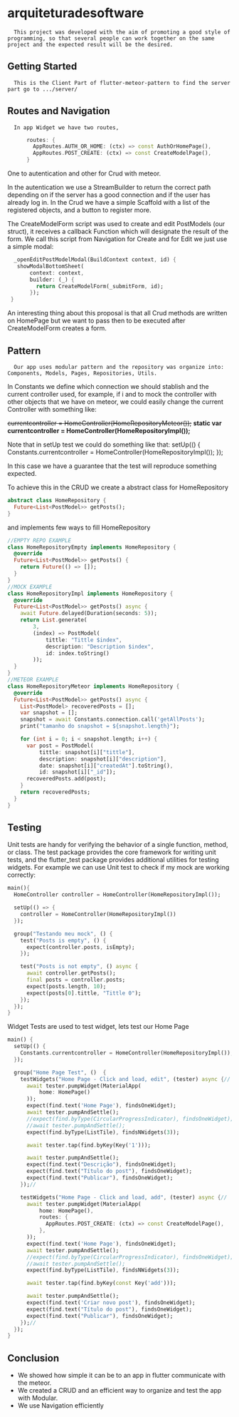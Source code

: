 # arquiteturadesoftware

      This project was developed with the aim of promoting a good style of programming, so that several people can work together on the same project and the expected result will be the desired.

## Getting Started

      This is the Client Part of flutter-meteor-pattern to find the server part go to .../server/

## Routes and Navigation
      In app Widget we have two routes, 
```dart
      routes: {
        AppRoutes.AUTH_OR_HOME: (ctx) => const AuthOrHomePage(),
        AppRoutes.POST_CREATE: (ctx) => const CreateModelPage(),
      }
```        
 One to autentication and other for Crud with meteor.
 
 In the autentication we use a StreamBuilder to return the correct path depending on if the server has a good connection and if the user has already log in.
 In the Crud we have a simple Scaffold with a list of the registered objects, and a button to register more.
 
 The CreateModelForm script was used to create and edit PostModels (our struct), it receives a callback Function which will designate the result of the form.
 We call this script from Navigation for Create and for Edit we just use a simple modal:
 ```dart
   _openEditPostModelModal(BuildContext context, id) {
    showModalBottomSheet(
        context: context,
        builder: (_) {
          return CreateModelForm(_submitForm, id);
        });
  }
``` 
An interesting thing about this proposal is that all Crud methods are written on HomePage but we want to pass then to be executed after CreateModelForm creates a form.

 
 ## Pattern
      Our app uses modular pattern and the repository was organize into: Components, Models, Pages, Repositories, Utils.
In Constants we define which connection we should stablish and the current controller used, for example, if i and to mock the controller with other objects that we have on meteor, we could easily change the current Controller with something like:
 
 
 ~~currentcontroller = HomeController(HomeRepositoryMeteor());~~
 **static var currentcontroller = HomeController(HomeRepositoryImpl());**
 
 Note that in setUp test we could do something like that:
   setUp(() {
    Constants.currentcontroller = HomeController(HomeRepositoryImpl());
  });
  
  In this case we have a guarantee that the test will reproduce something expected.
  
  
To achieve this in the CRUD we create a abstract class for HomeRepository
```dart
abstract class HomeRepository {
  Future<List<PostModel>> getPosts();
}
```    
and implements few ways to fill HomeRepository
```dart
//EMPTY REPO EXAMPLE
class HomeRepositoryEmpty implements HomeRepository {
  @override
  Future<List<PostModel>> getPosts() {
    return Future(() => []);
  }
}
//MOCK EXAMPLE
class HomeRepositoryImpl implements HomeRepository {
  @override
  Future<List<PostModel>> getPosts() async {
    await Future.delayed(Duration(seconds: 5));
    return List.generate(
        3,
        (index) => PostModel(
            tittle: "Tittle $index",
            description: "Description $index",
            id: index.toString()
        ));
  }
}
//METEOR EXAMPLE
class HomeRepositoryMeteor implements HomeRepository {
  @override
  Future<List<PostModel>> getPosts() async {
    List<PostModel> recoveredPosts = [];
    var snapshot = [];
    snapshot = await Constants.connection.call('getAllPosts');
    print("tamanho do snapshot = ${snapshot.length}");

    for (int i = 0; i < snapshot.length; i++) {
      var post = PostModel(
          tittle: snapshot[i]["tittle"],
          description: snapshot[i]["description"],
          date: snapshot[i]["createdAt"].toString(),
          id: snapshot[i]["_id"]);
      recoveredPosts.add(post);
    }
    return recoveredPosts;
  }
}
``` 
## Testing
Unit tests are handy for verifying the behavior of a single function, method, or class. The test package provides the core framework for writing unit tests, and the flutter_test package provides additional utilities for testing widgets.
For example we can use Unit test to check if my mock are working correctly:
```dart
main(){
  HomeController controller = HomeController(HomeRepositoryImpl());

  setUp(() => {
    controller = HomeController(HomeRepositoryImpl())
  });

  group("Testando meu mock", () {
    test("Posts is empty", () {
      expect(controller.posts, isEmpty);
    });

    test("Posts is not empty", () async {
      await controller.getPosts();
      final posts = controller.posts;
      expect(posts.length, 10);
      expect(posts[0].tittle, "Tittle 0");
    });
  });
}
```  
Widget Tests are used to test widget, lets test our Home Page
```dart
main() {
  setUp(() {
    Constants.currentcontroller = HomeController(HomeRepositoryImpl());
  });

  group("Home Page Test", ()  {
    testWidgets("Home Page - Click and load, edit", (tester) async {//
      await tester.pumpWidget(MaterialApp(
          home: HomePage()
      ));
      expect(find.text('Home Page'), findsOneWidget);
      await tester.pumpAndSettle();
      //expect(find.byType(CircularProgressIndicator), findsOneWidget);
      //await tester.pumpAndSettle();
      expect(find.byType(ListTile), findsNWidgets(3));

      await tester.tap(find.byKey(Key('1')));

      await tester.pumpAndSettle();
      expect(find.text("Descrição"), findsOneWidget);
      expect(find.text("Título do post"), findsOneWidget);
      expect(find.text("Publicar"), findsOneWidget);
    });//

    testWidgets("Home Page - Click and load, add", (tester) async {//
      await tester.pumpWidget(MaterialApp(
          home: HomePage(),
          routes: {
            AppRoutes.POST_CREATE: (ctx) => const CreateModelPage(),
          },
      ));
      expect(find.text('Home Page'), findsOneWidget);
      await tester.pumpAndSettle();
      //expect(find.byType(CircularProgressIndicator), findsOneWidget);
      //await tester.pumpAndSettle();
      expect(find.byType(ListTile), findsNWidgets(3));

      await tester.tap(find.byKey(const Key('add')));

      await tester.pumpAndSettle();
      expect(find.text('Criar novo post'), findsOneWidget);
      expect(find.text("Título do post"), findsOneWidget);
      expect(find.text("Publicar"), findsOneWidget);
    });//
  });
}
```  

      
## Conclusion
- We showed how simple it can be to an app in flutter communicate with the meteor. 
- We created a CRUD and an efficient way to organize and test the app with Modular.
- We use Navigation efficiently

